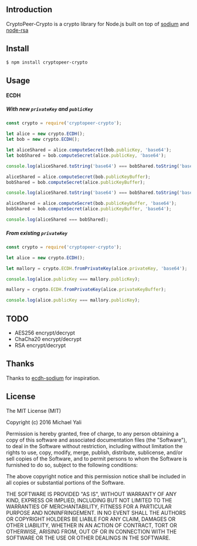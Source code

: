## Introduction

CryptoPeer-Crypto is a crypto library for Node.js built on top of [sodium](https://github.com/paixaop/node-sodium) and [node-rsa](https://github.com/rzcoder/node-rsa)

## Install

```bash
$ npm install cryptopeer-crypto
```

## Usage

#### ECDH

##### With new `privateKey` and `publicKey`

```js
const crypto = require('cryptopeer-crypto');

let alice = new crypto.ECDH();
let bob = new crypto.ECDH();

let aliceShared = alice.computeSecret(bob.publicKey, 'base64');
let bobShared = bob.computeSecret(alice.publicKey, 'base64');

console.log(aliceShared.toString('base64') === bobShared.toString('base64'));

aliceShared = alice.computeSecret(bob.publicKeyBuffer);
bobShared = bob.computeSecret(alice.publicKeyBuffer);

console.log(aliceShared.toString('base64') === bobShared.toString('base64'));

aliceShared = alice.computeSecret(bob.publicKeyBuffer, 'base64');
bobShared = bob.computeSecret(alice.publicKeyBuffer, 'base64');

console.log(aliceShared === bobShared);
```

##### From existing `privateKey`

```js
const crypto = require('cryptopeer-crypto');

let alice = new crypto.ECDH();

let mallory = crypto.ECDH.fromPrivateKey(alice.privateKey, 'base64');

console.log(alice.publicKey === mallory.publicKey);

mallory = crypto.ECDH.fromPrivateKey(alice.privateKeyBuffer);

console.log(alice.publicKey === mallory.publicKey);
```

## TODO

- AES256 encrypt/decrypt
- ChaCha20 encrypt/decrypt
- RSA encrypt/decrypt

## Thanks

Thanks to [ecdh-sodium](https://github.com/kwolfy/ecdh-sodium) for inspiration.

## License

The MIT License (MIT)

Copyright (c) 2016 Michael Yali

Permission is hereby granted, free of charge, to any person obtaining a copy
of this software and associated documentation files (the "Software"), to deal
in the Software without restriction, including without limitation the rights
to use, copy, modify, merge, publish, distribute, sublicense, and/or sell
copies of the Software, and to permit persons to whom the Software is
furnished to do so, subject to the following conditions:

The above copyright notice and this permission notice shall be included in
all copies or substantial portions of the Software.

THE SOFTWARE IS PROVIDED "AS IS", WITHOUT WARRANTY OF ANY KIND, EXPRESS OR
IMPLIED, INCLUDING BUT NOT LIMITED TO THE WARRANTIES OF MERCHANTABILITY,
FITNESS FOR A PARTICULAR PURPOSE AND NONINFRINGEMENT.  IN NO EVENT SHALL THE
AUTHORS OR COPYRIGHT HOLDERS BE LIABLE FOR ANY CLAIM, DAMAGES OR OTHER
LIABILITY, WHETHER IN AN ACTION OF CONTRACT, TORT OR OTHERWISE, ARISING FROM,
OUT OF OR IN CONNECTION WITH THE SOFTWARE OR THE USE OR OTHER DEALINGS IN
THE SOFTWARE.
